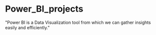 # Power_BI_projects
"Power BI is a Data Visualization tool from which we can gather insights easily and efficiently."
